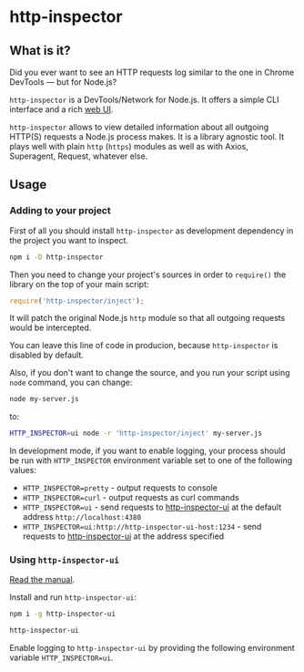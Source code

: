 # http-inspector

## What is it?

Did you ever want to see an HTTP requests log similar to the one in Chrome DevTools — but for Node.js?

`http-inspector` is a DevTools/Network for Node.js. It offers a simple CLI interface and a rich [web UI](https://npmjs.com/package/http-inspector-ui).

`http-inspector` allows to view detailed information about all outgoing HTTP(S) requests a Node.js process makes. It is a library agnostic tool. It plays well with plain `http` (`https`) modules as well as with Axios, Superagent, Request, whatever else.

## Usage

### Adding to your project

First of all you should install `http-inspector` as development dependency in the project you want to inspect.

```sh
npm i -D http-inspector
```

Then you need to change your project's sources in order to `require()` the library on the top of your main script:

```js
require('http-inspector/inject');
```

It will patch the original Node.js `http` module so that all outgoing requests would be intercepted.

You can leave this line of code in producion, because `http-inspector` is disabled by default.

Also, if you don't want to change the source, and you run your script using `node` command, you can change:

```sh
node my-server.js
```

to:

```sh
HTTP_INSPECTOR=ui node -r 'http-inspector/inject' my-server.js
```



In development mode, if you want to enable logging, your process should be run with `HTTP_INSPECTOR` environment variable set to one of the following values:

-   `HTTP_INSPECTOR=pretty` - output requests to console
-   `HTTP_INSPECTOR=curl` - output requests as curl commands
-   `HTTP_INSPECTOR=ui` - send requests to [http-inspector-ui](https://npmjs.com/package/http-inspector-ui) at the default address `http://localhost:4380`
-   `HTTP_INSPECTOR=ui:http://http-inspector-ui-host:1234` - send requests to [http-inspector-ui](https://npmjs.com/package/http-inspector-ui) at the address specified

### Using `http-inspector-ui`

[Read the manual](https://npmjs.com/package/http-inspector-ui).

Install and run `http-inspector-ui`:

```sh
npm i -g http-inspector-ui

http-inspector-ui
```

Enable logging to `http-inspector-ui` by providing the following environment variable `HTTP_INSPECTOR=ui`.
